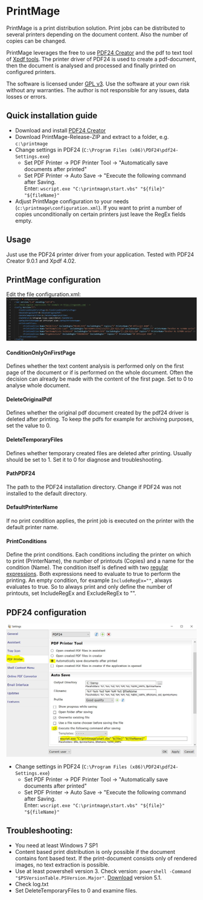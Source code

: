 # PrintMage
PrintMage is a print distribution solution. Print jobs can be distributed to several printers depending on the document content. Also the number of copies can be changed. 

PrintMage leverages the free to use [PDF24 Creator](https://pdf24.org) and the pdf to text tool of [Xpdf tools](https://www.xpdfreader.com). The printer driver of PDF24 is used to create a pdf-document, then the document is analysed and processed and finally printed on configured printers.

The software is licensed under [GPL v3](https://www.gnu.org/licenses/gpl-3.0.html). Use the software at your own risk without any warranties. The author is not responsible for any issues, data losses or errors.  

## Quick installation guide
- Download and install [PDF24 Creator](https://pdf24.org)
- Download PrintMage-Release-ZIP and extract to a folder, e.g. `c:\printmage`
- Change settings in PDF24 (`C:\Program Files (x86)\PDF24\pdf24-Settings.exe`)
    - Set PDF Printer -> PDF Printer Tool -> "Automatically save documents after printed"
    - Set PDF Printer -> Auto Save -> "Execute the following command after Saving.  
    Enter: `wscript.exe "C:\printmage\start.vbs" "${file}" "${fileName}"`
- Adjust PrintMage configuration to your needs (`c:\printmage\configuration.xml`). If you want to print a number of copies unconditionally on certain printers just leave the RegEx fields empty. 

## Usage
Just use the PDF24 printer driver from your application. Tested with PDF24 Creator 9.0.1 and Xpdf 4.02.

## PrintMage configuration
Edit the file configuration.xml:
![Picture Config](pics/configuration.JPG)

#### ConditionOnlyOnFirstPage
Defines whether the text content analysis is performed only on the first page of the document or if is performed on the whole document. Often the decision can already be made with the content of the first page. Set to 0 to analyse whole document.

#### DeleteOriginalPdf
Defines whether the original pdf document created by the pdf24 driver is deleted after printing. To keep the pdfs for example for archiving purposes, set the value to 0.

#### DeleteTemporaryFiles
Defines whether temporary created files are deleted after printing. Usually should be set to 1. Set it to 0 for diagnose and troubleshooting.

#### PathPDF24
The path to the PDF24 installation directory. Change if PDF24 was not installed to the default directory.

#### DefaultPrinterName
If no print condition applies, the print job is executed on the printer with the default printer name.

#### PrintConditions
Define the print conditions. Each conditions including the printer on which to print (PrinterName), the number of printouts (Copies) and a name for the condition (Name). The condition itself is defined with two [regular expressions](https://en.wikipedia.org/wiki/Regular_expression). Both expressions need to evaluate to true to perform the printing. An empty condition, for example `IncludeRegEx=""`, always evaluates to true. So to always print and only define the number of printouts, set IncludeRegEx and ExcludeRegEx to "".    

## PDF24 configuration
![Picture settings](pics/pdf24Settings.JPG)

- Change settings in PDF24 (`C:\Program Files (x86)\PDF24\pdf24-Settings.exe`)
    - Set PDF Printer -> PDF Printer Tool -> "Automatically save documents after printed"
    - Set PDF Printer -> Auto Save -> "Execute the following command after Saving.  
    Enter: `wscript.exe "C:\printmage\start.vbs" "${file}" "${fileName}"`

## Troubleshooting:
- You need at least Windows 7 SP1
- Content based print distribution is only possible if the document contains font based text. If the print-document consists only of rendered images, no text extraction is possible.
- Use at least powershell version 3. Check version: `powershell -Command "$PSVersionTable.PSVersion.Major"`. [Download](https://www.microsoft.com/en-us/download/details.aspx?id=54616) version 5.1.
- Check log.txt
- Set DeleteTemporaryFiles to 0 and examine files.
